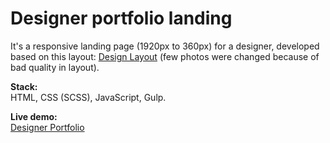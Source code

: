 # Designer portfolio landing
It's a responsive landing page (1920px to 360px)  for a designer, developed based on this layout:
[Design Layout](https://www.figma.com/design/6CdfhimUgMGL6cITesSSYf/Untitled?node-id=0-1&node-type=CANVAS&t=Ijms3oZPXy1DJUfj-0) (few photos were changed because of bad quality in layout).

**Stack:**  
HTML, CSS (SCSS), JavaScript, Gulp.

**Live demo:**  
[Designer Portfolio](https://andriiam.github.io/designer-portfolio/)
